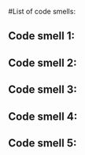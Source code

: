 #List of code smells:
## Code smell 1:

## Code smell 2:

## Code smell 3:

## Code smell 4:

## Code smell 5:
